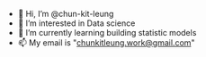 - 👋 Hi, I’m @chun-kit-leung
- 👀 I’m interested in Data science 
- 🌱 I’m currently learning building statistic models
- 📫 My email is "chunkitleung.work@gmail.com"

<!---
chun-kit-leung/chun-kit-leung is a ✨ special ✨ repository because its `README.md` (this file) appears on your GitHub profile.
You can click the Preview link to take a look at your changes.
--->
